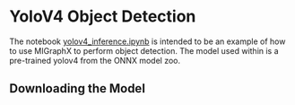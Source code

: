 # YoloV4 Object Detection
The notebook [yolov4_inference.ipynb](./yolov4_inference.ipynb) is intended to be an example of how to use MIGraphX to perform object detection. The model used within is a pre-trained yolov4 from the ONNX model zoo.

## Downloading the Model
